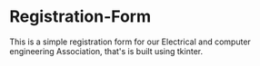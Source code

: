 # Registration-Form
This is a simple registration form for our Electrical and computer engineering Association, that's is built using tkinter.
